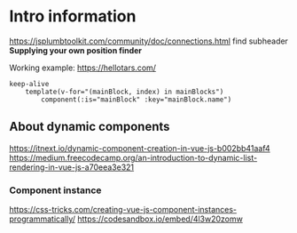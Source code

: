 # Intro information

<https://jsplumbtoolkit.com/community/doc/connections.html>
find subheader **Supplying your own position finder**

Working example: <https://hellotars.com/>

```
keep-alive
    template(v-for="(mainBlock, index) in mainBlocks")
        component(:is="mainBlock" :key="mainBlock.name")
```

## About dynamic components
<https://itnext.io/dynamic-component-creation-in-vue-js-b002bb41aaf4>
<https://medium.freecodecamp.org/an-introduction-to-dynamic-list-rendering-in-vue-js-a70eea3e321>

### Component instance
<https://css-tricks.com/creating-vue-js-component-instances-programmatically/>
<https://codesandbox.io/embed/4l3w20zomw>


